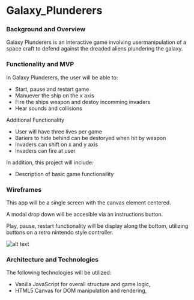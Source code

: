 # Galaxy_Plunderers

### Background and Overview

Galaxy Plunderers is an interactive game involving usermanipulation of a space craft to defend against the dreaded aliens   plundering the galaxy.  

### Functionality and MVP

In Galaxy Plunderers, the user will be able to:

  * Start, pause and restart game
  * Manuever the ship on the x axis
  * Fire the ships weapon and destoy incomming invaders
  * Hear sounds and collisions
  
 Additional Functionality
  * User will have three lives per game
  * Bariers to hide behind can be destoryed when hit by weapon
  * Invaders can shift on x and y axis
  * Invaders can fire at user
  
In addition, this project will include:

  * Description of basic game functionaility
  
### Wireframes

This app will be a single screen with the canvas element centered.  

A modal drop down will be accesible via an instructions button.

Play, pause, restart functionality will be display along the bottom, utilizing buttons on a retro nintendo style controller.

![alt text](https://user-images.githubusercontent.com/48530387/59269332-c98dd800-8c1c-11e9-88cd-da0740f82c58.png)

### Architecture and Technologies

The following technologies will be utilized:

  * Vanilla JavaScript for overall structure and game logic,
  * HTML5 Canvas for DOM manipulation and rendering,



  
